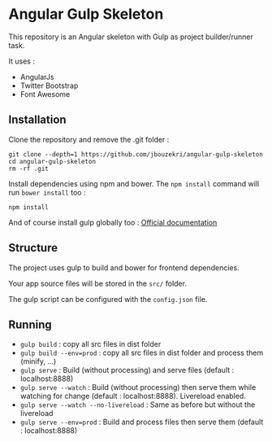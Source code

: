 Angular Gulp Skeleton
=====================

This repository is an Angular skeleton with Gulp as project builder/runner task.

It uses :

* AngularJs
* Twitter Bootstrap
* Font Awesome

Installation
------------

Clone the repository and remove the .git folder :

```
git clone --depth=1 https://github.com/jbouzekri/angular-gulp-skeleton
cd angular-gulp-skeleton
rm -rf .git
```

Install dependencies using npm and bower. The `npm install` command will run `bower install` too :

```
npm install
```

And of course install gulp globally too : [Official documentation](https://github.com/gulpjs/gulp/blob/master/docs/getting-started.md)

Structure
---------

The project uses gulp to build and bower for frontend dependencies.

Your app source files will be stored in the `src/` folder.

The gulp script can be configured with the `config.json` file.

Running
------

* `gulp build` : copy all src files in dist folder
* `gulp build --env=prod` : copy all src files in dist folder and process them (minify, ...)
* `gulp serve` : Build (without processing) and serve files (default : localhost:8888)
* `gulp serve --watch` : Build (without processing) then serve them while watching for change (default : localhost:8888). Livereload enabled.
* `gulp serve --watch --no-livereload` : Same as before but without the livereload
* `gulp serve --env=prod` : Build and process files then serve them (default : localhost:8888)
